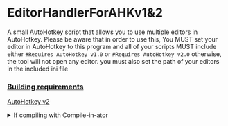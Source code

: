 # EditorHandlerForAHKv1&2
A small AutoHotkey script that allows you to use multiple editors in AutoHotkey. Please be aware that in order to use this, You MUST set your editor in AutoHotkey to this program and all of your scripts MUST include either `#Requires AutoHotkey v1.0` or `#Requires AutoHotkey v2.0` otherwise, the tool will not open any editor. you must also set the path of your editors in the included ini file

### <b><u>Building requirements</b></u>

[AutoHotkey v2](https://autohotkey.com)

<details>
<summary>If compiling with Compile-in-ator</summary>

###### Use the following environment variables or you WILL encounter errors
`%AHK%` AutoHotkey

</details>
